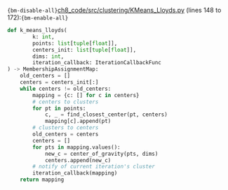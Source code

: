 `{bm-disable-all}`[ch8_code/src/clustering/KMeans_Lloyds.py](ch8_code/src/clustering/KMeans_Lloyds.py) (lines 148 to 172):`{bm-enable-all}`

```python
def k_means_lloyds(
        k: int,
        points: list[tuple[float]],
        centers_init: list[tuple[float]],
        dims: int,
        iteration_callback: IterationCallbackFunc
) -> MembershipAssignmentMap:
    old_centers = []
    centers = centers_init[:]
    while centers != old_centers:
        mapping = {c: [] for c in centers}
        # centers to clusters
        for pt in points:
            c, _ = find_closest_center(pt, centers)
            mapping[c].append(pt)
        # clusters to centers
        old_centers = centers
        centers = []
        for pts in mapping.values():
            new_c = center_of_gravity(pts, dims)
            centers.append(new_c)
        # notify of current iteration's cluster
        iteration_callback(mapping)
    return mapping
```